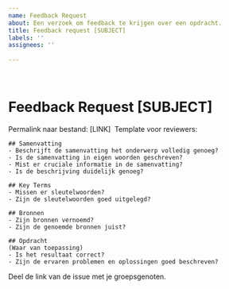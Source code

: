 ```yaml
---
name: Feedback Request
about: Een verzoek om feedback te krijgen over een opdracht.
title: Feedback request [SUBJECT]
labels: ''
assignees: ''
​
---
```

​
# Feedback Request [SUBJECT]
Permalink naar bestand: [LINK]
​
Template voor reviewers:
```
## Samenvatting
- Beschrijft de samenvatting het onderwerp volledig genoeg?
- Is de samenvatting in eigen woorden geschreven?
- Mist er cruciale informatie in de samenvatting?
- Is de beschrijving duidelijk genoeg?
​
## Key Terms
- Missen er sleutelwoorden?
- Zijn de sleutelwoorden goed uitgelegd?
​
## Bronnen
- Zijn bronnen vernoemd?
- Zijn de genoemde bronnen juist?
​
## Opdracht
(Waar van toepassing)
- Is het resultaat correct?
- Zijn de ervaren problemen en oplossingen goed beschreven?
```
Deel de link van de issue met je groepsgenoten.

